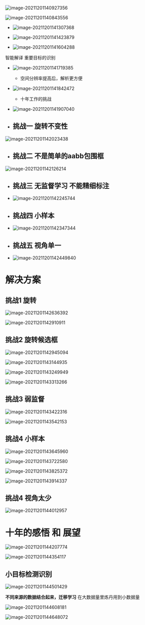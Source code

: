 ![image-20211201140927356](pics/image-20211201140927356.png)

![image-20211201140843556](pics/image-20211201140843556.png)

- ![image-20211201141307368](pics/image-20211201141307368.png)

- ![image-20211201141423879](pics/image-20211201141423879.png)

- ![image-20211201141604288](pics/image-20211201141604288.png)

智能解译 重要目标的识别

- ![image-20211201141719385](pics/image-20211201141719385.png)
  - 空间分辨率提高后，解析更方便

- ![image-20211201141842472](pics/image-20211201141842472.png)
  - 十年工作的挑战

- ![image-20211201141907040](pics/image-20211201141907040.png)

- ## 挑战一 旋转不变性

![image-20211201142023438](pics/image-20211201142023438.png)

- ## 挑战二 不是简单的aabb包围框

![image-20211201142126214](pics/image-20211201142126214.png)

- ## 挑战三  无监督学习 不能精细标注

- ![image-20211201142245744](pics/image-20211201142245744.png)

- ## 挑战四 小样本

- ![image-20211201142347344](pics/image-20211201142347344.png)

- ## 挑战五 视角单一

- ![image-20211201142449840](pics/image-20211201142449840.png)

# 解决方案

## 挑战1 旋转

![image-20211201142636392](pics/image-20211201142636392.png)

![image-20211201142910911](pics/image-20211201142910911.png)

## 挑战2 旋转候选框

![image-20211201142945094](pics/image-20211201142945094.png)

![image-20211201143144935](pics/image-20211201143144935.png)

![image-20211201143249949](pics/image-20211201143249949.png)

![image-20211201143313266](pics/image-20211201143313266.png)

## 挑战3 弱监督

![image-20211201143422316](pics/image-20211201143422316.png)

![image-20211201143542153](pics/image-20211201143542153.png)

## 挑战4 小样本

![image-20211201143645960](pics/image-20211201143645960.png)

![image-20211201143722580](pics/image-20211201143722580.png)

![image-20211201143825372](pics/image-20211201143825372.png)

![image-20211201143914337](pics/image-20211201143914337.png)

## 挑战4 视角太少

![image-20211201144012957](pics/image-20211201144012957.png)

# 十年的感悟 和 展望

![image-20211201144207774](pics/image-20211201144207774.png)

![image-20211201144354117](pics/image-20211201144354117.png)

## 小目标检测识别

![image-20211201144501429](pics/image-20211201144501429.png)

**不同来源的数据结合起来，迁移学习** 在大数据量里炼丹用到小数据量

![image-20211201144608181](pics/image-20211201144608181.png)

![image-20211201144648072](pics/image-20211201144648072.png)

